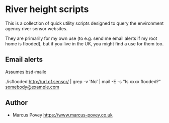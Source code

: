 # River height scripts

This is a collection of quick utility scripts designed to query the environment agency river sensor websites.

They are primarily for my own use (to e.g. send me email alerts if my root home is flooded), but if you live in the 
UK, you might find a use for them too.

## Email alerts

Assumes bsd-mailx

./isflooded http://url.of.sensor/ | grep -v 'No' | mail -E -s "Is xxxx flooded?" somebody@example.com

## Author

* Marcus Povey <https://www.marcus-povey.co.uk>
